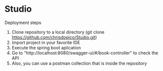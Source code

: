 # Studio
Deployment steps
1. Clone repository to a local directory (git clone https://github.com/chrisdopico/Studio.git)
2. Import project in your favorite IDE
3. Execute the spring boot aplication
4. Go to "http://localhost:8080/swagger-ui/#/book-controller" to check the API
5. Also, you can use a postman collection that is inside the repository